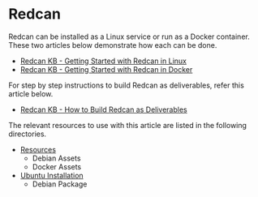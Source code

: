 # Redcan
Redcan can be installed as a Linux service or run as a Docker container. These two articles below demonstrate how each can be done.

- [Redcan KB - Getting Started with Redcan in Linux](https://github.com/L-Francis/Redcan/blob/main/Redcan%20KB%20-%20Getting%20Started%20with%20Redcan%20in%20Linux.pdf)
- [Redcan KB - Getting Started with Redcan in Docker](https://github.com/L-Francis/Redcan/blob/main/Redcan%20KB%20-%20Getting%20Started%20with%20Redcan%20in%20Docker.pdf)

For step by step instructions to build Redcan as deliverables, refer this article below.

- [Redcan KB - How to Build Redcan as Deliverables](https://github.com/L-Francis/Redcan/blob/main/Redcan%20KB%20-%20How%20to%20Build%20Redcan%20as%20Deliverables.pdf)

The relevant resources to use with this article are listed in the following directories.

- [Resources](resources)
  - Debian Assets
  - Docker Assets
- [Ubuntu Installation](ubuntu_installation)
  - Debian Package

